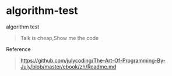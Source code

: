 algorithm-test
==============

algorithm test

  > Talk is cheap,Show me the code 

Reference
  
  >https://github.com/julycoding/The-Art-Of-Programming-By-July/blob/master/ebook/zh/Readme.md
